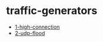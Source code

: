# traffic-generators

- [1-high-connection](./1-high-connection/README.md)
- [2-udp-flood](./2-udp-flood/README.md)

